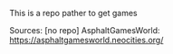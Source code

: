 This is a repo pather to get games

Sources:
[no repo] AsphaltGamesWorld: https://asphaltgamesworld.neocities.org/
